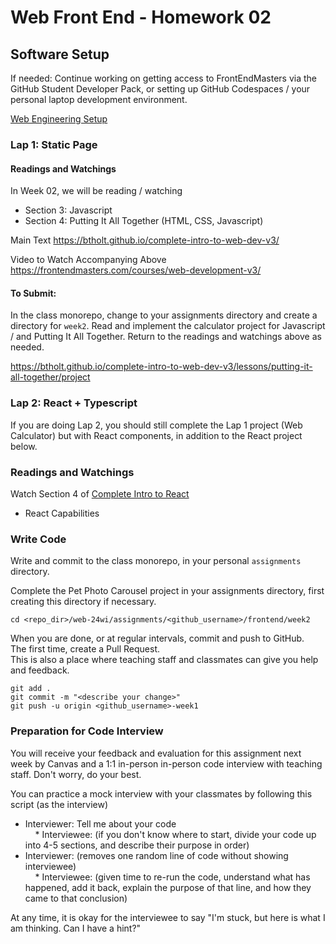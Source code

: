 # Web Front End - Homework 02

## Software Setup

If needed:
Continue working on getting access to FrontEndMasters via the GitHub Student Developer Pack, or setting up GitHub Codespaces / your personal laptop development environment.
  
[Web Engineering Setup](https://github.com/TheEvergreenStateCollege/upper-division-cs/blob/main/web-24wi/Setup.md)
### Lap 1: Static Page

#### Readings and Watchings

In Week 02, we will be reading / watching
* Section 3: Javascript
* Section 4: Putting It All Together (HTML, CSS, Javascript)

Main Text
https://btholt.github.io/complete-intro-to-web-dev-v3/

Video to Watch Accompanying Above
https://frontendmasters.com/courses/web-development-v3/

#### To Submit:
In the class monorepo, change to your assignments directory and create a directory for `week2`. Read and implement the calculator project for Javascript / and Putting It All Together. Return to the readings and watchings above as needed.

https://btholt.github.io/complete-intro-to-web-dev-v3/lessons/putting-it-all-together/project

### Lap 2: React + Typescript

If you are doing Lap 2, you should still complete the Lap 1 project (Web Calculator) but with React components, in addition to the React project below.


### Readings and Watchings

Watch Section 4 of [Complete Intro to React](https://frontendmasters.com/courses/complete-react-v8/)  
* React Capabilities

### Write Code
Write and commit to the class monorepo, in your personal `assignments` directory.


Complete the Pet Photo Carousel project in your assignments directory, first creating this directory if necessary.  
```  
cd <repo_dir>/web-24wi/assignments/<github_username>/frontend/week2

```

When you are done, or at regular intervals, commit and push to GitHub.  
The first time, create a Pull Request.  
This is also a place where teaching staff and classmates can give you help and feedback.  
```  
git add .  
git commit -m "<describe your change>"  
git push -u origin <github_username>-week1  
```  
### Preparation for Code Interview  
You will receive your feedback and evaluation for this assignment next week by Canvas and a 1:1 in-person in-person code interview with teaching staff. Don't worry, do your best.

You can practice a mock interview with your classmates by following this script (as the interview)  
* Interviewer: Tell me about your code  
    * Interviewee: (if you don't know where to start, divide your code up into 4-5 sections, and describe their purpose in order)  
* Interviewer: (removes one random line of code without showing interviewee)  
    * Interviewee: (given time to re-run the code, understand what has happened, add it back, explain the purpose of that line, and how they came to that conclusion)

At any time, it is okay for the interviewee to say "I'm stuck, but here is what I am thinking. Can I have a hint?"